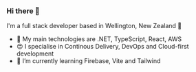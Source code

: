 ### Hi there 👋

I'm a full stack developer based in Wellington, New Zealand 🥝

- 🔭 My main technologies are .NET, TypeScript, React, AWS
- 😍 I specialise in Continous Delivery, DevOps and Cloud-first development 
- 🌱 I’m currently learning Firebase, Vite and Tailwind
